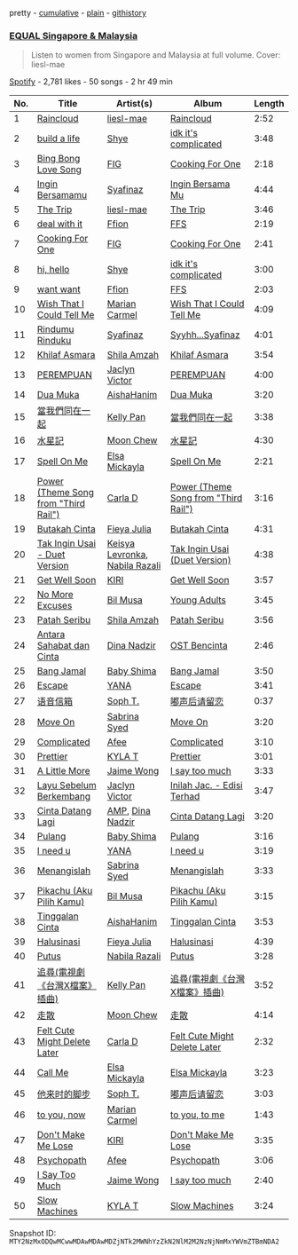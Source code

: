 pretty - [cumulative](/playlists/cumulative/37i9dQZF1DXdx7sCF75xKy.md) - [plain](/playlists/plain/37i9dQZF1DXdx7sCF75xKy) - [githistory](https://github.githistory.xyz/mackorone/spotify-playlist-archive/blob/main/playlists/plain/37i9dQZF1DXdx7sCF75xKy)

### [EQUAL Singapore & Malaysia](https://open.spotify.com/playlist/37i9dQZF1DXdx7sCF75xKy)

> Listen to women from Singapore and Malaysia at full volume\. Cover: liesl\-mae

[Spotify](https://open.spotify.com/user/spotify) - 2,781 likes - 50 songs - 2 hr 49 min

| No. | Title | Artist(s) | Album | Length |
|---|---|---|---|---|
| 1 | [Raincloud](https://open.spotify.com/track/5LAMww4MkUMihbOlKPFr09) | [liesl\-mae](https://open.spotify.com/artist/2PSBYmtNWEm9f8VOSCFFX0) | [Raincloud](https://open.spotify.com/album/3kCzqoleAPWwg2sSd5YXEA) | 2:52 |
| 2 | [build a life](https://open.spotify.com/track/7LxlPRasB0Wq4hQRDvU4Sz) | [Shye](https://open.spotify.com/artist/1aqEk77J220IxgnGsgEz9T) | [idk it's complicated](https://open.spotify.com/album/32q4VWN3LXqqGSaaqdsrwJ) | 3:48 |
| 3 | [Bing Bong Love Song](https://open.spotify.com/track/5F8W5Lq2ZW6AWHyQrmutmz) | [FIG](https://open.spotify.com/artist/2pKRCZKuL3p3PDWMNCLAH8) | [Cooking For One](https://open.spotify.com/album/1nKLZECJDOD2mgFgaotaNK) | 2:18 |
| 4 | [Ingin Bersamamu](https://open.spotify.com/track/2qpnnePuJCaxWYg8HxglQn) | [Syafinaz](https://open.spotify.com/artist/0jmUjgQLZhiJhDLy6JJkGp) | [Ingin Bersama Mu](https://open.spotify.com/album/3E0E2emyOqUG8a9d4jACyw) | 4:44 |
| 5 | [The Trip](https://open.spotify.com/track/0UUwjvjJpPglNiGjJzk5dn) | [liesl\-mae](https://open.spotify.com/artist/2PSBYmtNWEm9f8VOSCFFX0) | [The Trip](https://open.spotify.com/album/0OUuOt452BNPn74et9Iqnr) | 3:46 |
| 6 | [deal with it](https://open.spotify.com/track/1ViPzDtNBfxH5GAwTNCool) | [Ffion](https://open.spotify.com/artist/6gYn1myEM7sARWIoT2AVWG) | [FFS](https://open.spotify.com/album/0pC7Tjq0HvwjgTG8omWU4q) | 2:19 |
| 7 | [Cooking For One](https://open.spotify.com/track/2GurjJblHxTdQ7OVmQFfKJ) | [FIG](https://open.spotify.com/artist/2pKRCZKuL3p3PDWMNCLAH8) | [Cooking For One](https://open.spotify.com/album/1nKLZECJDOD2mgFgaotaNK) | 2:41 |
| 8 | [hi, hello](https://open.spotify.com/track/2yUQFrY6fu4YeQPb7pWFGM) | [Shye](https://open.spotify.com/artist/1aqEk77J220IxgnGsgEz9T) | [idk it's complicated](https://open.spotify.com/album/32q4VWN3LXqqGSaaqdsrwJ) | 3:00 |
| 9 | [want want](https://open.spotify.com/track/3Yo4Hi7ZZe8xZAi2MDHHdI) | [Ffion](https://open.spotify.com/artist/6gYn1myEM7sARWIoT2AVWG) | [FFS](https://open.spotify.com/album/0pC7Tjq0HvwjgTG8omWU4q) | 2:03 |
| 10 | [Wish That I Could Tell Me](https://open.spotify.com/track/2KIaV1i6atL8QHTGNhhPHu) | [Marian Carmel](https://open.spotify.com/artist/5Iyx1kSKoYvJz0gCrsFLW6) | [Wish That I Could Tell Me](https://open.spotify.com/album/2BgA7q06Jq8dgK9bphiBsm) | 4:09 |
| 11 | [Rindumu Rinduku](https://open.spotify.com/track/6Z9s5dAorcB9zPINpqdQBk) | [Syafinaz](https://open.spotify.com/artist/0jmUjgQLZhiJhDLy6JJkGp) | [Syyhh...Syafinaz](https://open.spotify.com/album/6VphuBZJ91mCTwsj7hK7MI) | 4:01 |
| 12 | [Khilaf Asmara](https://open.spotify.com/track/5ubqF9AMFQ0iU7dUnKi5Hs) | [Shila Amzah](https://open.spotify.com/artist/6lrBGrd0TJMQxfzSdPAn3X) | [Khilaf Asmara](https://open.spotify.com/album/7x3XbkqzFCKljhqwyyAX11) | 3:54 |
| 13 | [PEREMPUAN](https://open.spotify.com/track/4mNpO8m99gv1p8BgYCf1F3) | [Jaclyn Victor](https://open.spotify.com/artist/40ODyztPrDuIBY9ocqhwgB) | [PEREMPUAN](https://open.spotify.com/album/36RXsb86wBFDKuXzl9NcjP) | 4:00 |
| 14 | [Dua Muka](https://open.spotify.com/track/4GqybQRqmsWIxF0soIOFkt) | [AishaHanim](https://open.spotify.com/artist/2grRug6kdQxfrDMnT1Y3Xa) | [Dua Muka](https://open.spotify.com/album/5jlQOgecn9KFxuZM5p7U8s) | 3:20 |
| 15 | [當我們同在一起](https://open.spotify.com/track/0fUDUbQDkDfglxk5uPYXWq) | [Kelly Pan](https://open.spotify.com/artist/2hJxcuFTgP89GdmCVXfXyi) | [當我們同在一起](https://open.spotify.com/album/1zjX6WGhNd6Pa32us6hqOK) | 3:38 |
| 16 | [水星記](https://open.spotify.com/track/1BIMflGBEZVMoMBYee8b3R) | [Moon Chew](https://open.spotify.com/artist/6aNXXIGCTxVP98Mp1lafGq) | [水星記](https://open.spotify.com/album/1ewhrl109isjAtzC1GB5gL) | 4:30 |
| 17 | [Spell On Me](https://open.spotify.com/track/5LPVkY2VXBGiZP1punmDAw) | [Elsa Mickayla](https://open.spotify.com/artist/7HA7Xpc6jxV0orcFXWJDe7) | [Spell On Me](https://open.spotify.com/album/639vdgJSs8fkfXL5Q1PpAz) | 2:21 |
| 18 | [Power \(Theme Song from "Third Rail"\)](https://open.spotify.com/track/59tv6ur2PydOXJFJ1mJmfR) | [Carla D](https://open.spotify.com/artist/3heuUvsVe9yRoFcul0A5vX) | [Power \(Theme Song from "Third Rail"\)](https://open.spotify.com/album/2Lwk3TwkAzHalYeoTULCcy) | 3:16 |
| 19 | [Butakah Cinta](https://open.spotify.com/track/6440wcQF6nOmu5e16vjGmo) | [Fieya Julia](https://open.spotify.com/artist/1jSD4QWACN76zckZySJWVA) | [Butakah Cinta](https://open.spotify.com/album/5bx75ZifBiS9csZJMraB9E) | 4:31 |
| 20 | [Tak Ingin Usai \- Duet Version](https://open.spotify.com/track/0qPiK7vHmTMAckxIgKETN9) | [Keisya Levronka](https://open.spotify.com/artist/4EiSzlOeMnJcp2U8ayCQ3a), [Nabila Razali](https://open.spotify.com/artist/2yWleHZF4HaaNjmiU8snKO) | [Tak Ingin Usai \(Duet Version\)](https://open.spotify.com/album/16K8rQ5maxmxeJb5L3uuo4) | 4:38 |
| 21 | [Get Well Soon](https://open.spotify.com/track/18Ia5NxKnS3d0Aamr24SX0) | [KIRI](https://open.spotify.com/artist/14Zup84x4k8NXTTgrhqqAw) | [Get Well Soon](https://open.spotify.com/album/5kyZ5rI1l0mxBHpuV953dH) | 3:57 |
| 22 | [No More Excuses](https://open.spotify.com/track/5vODrJ0L832WPMF5Qhxlt9) | [Bil Musa](https://open.spotify.com/artist/6tWZW3i1byYPxPNW7EZmr9) | [Young Adults](https://open.spotify.com/album/3UbacKvRjqYIIcHL2rGbJd) | 3:45 |
| 23 | [Patah Seribu](https://open.spotify.com/track/0Ni3RjjsQP0oz8lt8xsFIn) | [Shila Amzah](https://open.spotify.com/artist/6lrBGrd0TJMQxfzSdPAn3X) | [Patah Seribu](https://open.spotify.com/album/2JTqrH85Z69skjX3YiqDie) | 3:56 |
| 24 | [Antara Sahabat dan Cinta](https://open.spotify.com/track/79qurwGQQvSQhrzLOk5n1I) | [Dina Nadzir](https://open.spotify.com/artist/23WQGfwpUBc9MXjytXtYJQ) | [OST Bencinta](https://open.spotify.com/album/4d7ixeUAhj37ibuTduiLro) | 2:46 |
| 25 | [Bang Jamal](https://open.spotify.com/track/7bMc0vR0xTB0ZaaSgADBw2) | [Baby Shima](https://open.spotify.com/artist/6b8ra1rFH1RtPCHWYEkaA5) | [Bang Jamal](https://open.spotify.com/album/2iGMC2bLFRpKKYkVi0yema) | 3:50 |
| 26 | [Escape](https://open.spotify.com/track/3n4JtlDjEzyLP25ji7rex3) | [YANA](https://open.spotify.com/artist/0BE1XQiKdWBBR01zAemf19) | [Escape](https://open.spotify.com/album/5bznDPL79W1kK6IOeYWjAr) | 3:41 |
| 27 | [语音信箱](https://open.spotify.com/track/2aH69FFf7nNLhbnftQxNlU) | [Soph T.](https://open.spotify.com/artist/2lP0iXobpSDobEhi2eI4eP) | [嘟声后请留恋](https://open.spotify.com/album/4UeNX6glWOvhV0kLV4HCN2) | 0:37 |
| 28 | [Move On](https://open.spotify.com/track/4CzwLA6oHUL3xbJ9V0Oc8S) | [Sabrina Syed](https://open.spotify.com/artist/4wC1ELXqfGWi1Ci03qIVXX) | [Move On](https://open.spotify.com/album/5HiNnd8OTdpbR6GhfdwjJE) | 3:20 |
| 29 | [Complicated](https://open.spotify.com/track/7fE8VAkDiUSsqgMpVk699s) | [Afee](https://open.spotify.com/artist/3UgXt5RJMgngGdKXJAFoOD) | [Complicated](https://open.spotify.com/album/4GZlfuIQLFqMPJ5V7YR98E) | 3:10 |
| 30 | [Prettier](https://open.spotify.com/track/27gVlPJFyjmKpRHBrli4Dk) | [KYLA T](https://open.spotify.com/artist/6LJX1RFjWh0XsgLocxEepg) | [Prettier](https://open.spotify.com/album/3ae2FsGtb6qum3hF6LCHVh) | 3:01 |
| 31 | [A Little More](https://open.spotify.com/track/6BAymBwoMK8hTbmZuqrd3X) | [Jaime Wong](https://open.spotify.com/artist/6SzwY0WC15s1MJh3BO9xtz) | [I say too much](https://open.spotify.com/album/2uLHWaGWLAJWQr0Ka1HDrp) | 3:33 |
| 32 | [Layu Sebelum Berkembang](https://open.spotify.com/track/3Jo6QlucEtDsgZ1XblzAbk) | [Jaclyn Victor](https://open.spotify.com/artist/40ODyztPrDuIBY9ocqhwgB) | [Inilah Jac\. \- Edisi Terhad](https://open.spotify.com/album/2HXENRheufZGiKQlKQCAe9) | 3:47 |
| 33 | [Cinta Datang Lagi](https://open.spotify.com/track/01RXDbLSUjEhapfpg1aD6j) | [AMP](https://open.spotify.com/artist/7o81EDTwtlE4VpLAPw0jzC), [Dina Nadzir](https://open.spotify.com/artist/3hSFaWdDD3G8y64jBpYWIG) | [Cinta Datang Lagi](https://open.spotify.com/album/391jKm0krhGxbaBcNGfJjq) | 3:20 |
| 34 | [Pulang](https://open.spotify.com/track/4i6G21M7Sf3Hs7B0c4DCHA) | [Baby Shima](https://open.spotify.com/artist/6b8ra1rFH1RtPCHWYEkaA5) | [Pulang](https://open.spotify.com/album/1MrLirLMUrAKjLlTuwxDmv) | 3:16 |
| 35 | [I need u](https://open.spotify.com/track/7E4mIxuhnNL856aydrP0B7) | [YANA](https://open.spotify.com/artist/0BE1XQiKdWBBR01zAemf19) | [I need u](https://open.spotify.com/album/4xq11IGu0neptVbyPbUDXn) | 3:19 |
| 36 | [Menangislah](https://open.spotify.com/track/0WzDfwp3HIIXLPA0GG1qz9) | [Sabrina Syed](https://open.spotify.com/artist/4wC1ELXqfGWi1Ci03qIVXX) | [Menangislah](https://open.spotify.com/album/0d7lnKROVl2u0tzv3wnq83) | 3:33 |
| 37 | [Pikachu \(Aku Pilih Kamu\)](https://open.spotify.com/track/6e0LxyotyBdooY5dufLNVD) | [Bil Musa](https://open.spotify.com/artist/6tWZW3i1byYPxPNW7EZmr9) | [Pikachu \(Aku Pilih Kamu\)](https://open.spotify.com/album/4kQc2U0SMOrDCOjlX4wlBl) | 3:15 |
| 38 | [Tinggalan Cinta](https://open.spotify.com/track/3t0aYI5kQ8Uo4CxPdloOAJ) | [AishaHanim](https://open.spotify.com/artist/2grRug6kdQxfrDMnT1Y3Xa) | [Tinggalan Cinta](https://open.spotify.com/album/2Cy0Pmf8nuScCjRasOiQeP) | 3:53 |
| 39 | [Halusinasi](https://open.spotify.com/track/1MLRVIgdFmPMx9alGS7Pak) | [Fieya Julia](https://open.spotify.com/artist/1jSD4QWACN76zckZySJWVA) | [Halusinasi](https://open.spotify.com/album/5Ey5NoPiMMsM13TZACwQla) | 4:39 |
| 40 | [Putus](https://open.spotify.com/track/3WyobfBDGdMm7LFYnLgoSv) | [Nabila Razali](https://open.spotify.com/artist/2yWleHZF4HaaNjmiU8snKO) | [Putus](https://open.spotify.com/album/1LQRKViSzsPdqRykEUphpC) | 3:28 |
| 41 | [追尋\(電視劇《台灣X檔案》插曲\)](https://open.spotify.com/track/3nEv3GaQ8qKKHHrv1GuKA8) | [Kelly Pan](https://open.spotify.com/artist/2hJxcuFTgP89GdmCVXfXyi) | [追尋\(電視劇《台灣X檔案》插曲\)](https://open.spotify.com/album/2c4pMzAeDPZe0kJwtIIuX8) | 3:52 |
| 42 | [走散](https://open.spotify.com/track/6VX8cXIdV7nAxdjND4QeT4) | [Moon Chew](https://open.spotify.com/artist/6aNXXIGCTxVP98Mp1lafGq) | [走散](https://open.spotify.com/album/4iAnHibgTBajYffc7DSTjT) | 4:14 |
| 43 | [Felt Cute Might Delete Later](https://open.spotify.com/track/3DrQC0UxGmQj00oQhvLnbz) | [Carla D](https://open.spotify.com/artist/3heuUvsVe9yRoFcul0A5vX) | [Felt Cute Might Delete Later](https://open.spotify.com/album/6FxiZaYwTi2lgQpLw1RVlv) | 2:32 |
| 44 | [Call Me](https://open.spotify.com/track/0c8tuAp4M8D1I9AyoLf2mq) | [Elsa Mickayla](https://open.spotify.com/artist/7HA7Xpc6jxV0orcFXWJDe7) | [Elsa Mickayla](https://open.spotify.com/album/3i1AD8oAwADCqoscfBEBeU) | 3:23 |
| 45 | [他来时的脚步](https://open.spotify.com/track/5D0dp4kKzO4nb3xXqTYCTk) | [Soph T.](https://open.spotify.com/artist/2lP0iXobpSDobEhi2eI4eP) | [嘟声后请留恋](https://open.spotify.com/album/4UeNX6glWOvhV0kLV4HCN2) | 3:03 |
| 46 | [to you, now](https://open.spotify.com/track/4CWyeIX411aJdNpVB3rXvA) | [Marian Carmel](https://open.spotify.com/artist/5Iyx1kSKoYvJz0gCrsFLW6) | [to you, to me](https://open.spotify.com/album/5vtHCIkKF4SmJDnWcTqzn7) | 1:43 |
| 47 | [Don't Make Me Lose](https://open.spotify.com/track/2nbZrTEVBTj12vOxjzg2HJ) | [KIRI](https://open.spotify.com/artist/14Zup84x4k8NXTTgrhqqAw) | [Don't Make Me Lose](https://open.spotify.com/album/1IheunKHsKJO0XwLXBPgim) | 3:35 |
| 48 | [Psychopath](https://open.spotify.com/track/5xK8lPsB3QdzUlWeEaRkud) | [Afee](https://open.spotify.com/artist/3UgXt5RJMgngGdKXJAFoOD) | [Psychopath](https://open.spotify.com/album/2oIXNxvH53KFlg6cFazBGu) | 3:06 |
| 49 | [I Say Too Much](https://open.spotify.com/track/23QkzVHyVHdMnyuAe8soiR) | [Jaime Wong](https://open.spotify.com/artist/6SzwY0WC15s1MJh3BO9xtz) | [I say too much](https://open.spotify.com/album/2uLHWaGWLAJWQr0Ka1HDrp) | 2:40 |
| 50 | [Slow Machines](https://open.spotify.com/track/2VSsatoXWucLUmb1oergwn) | [KYLA T](https://open.spotify.com/artist/6LJX1RFjWh0XsgLocxEepg) | [Slow Machines](https://open.spotify.com/album/7CGKoaloA2NVAnMF0vLxhu) | 3:24 |

Snapshot ID: `MTY2NzMxODQwMCwwMDAwMDAwMDZjNTk2MWNhYzZkN2NlM2M2NzNjNmMxYWVmZTBmNDA2`
